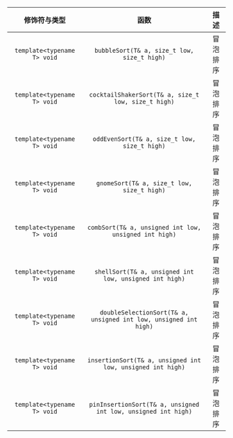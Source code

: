 | 修饰符与类型 | 函数 | 描述 |
|:----------:|:-----:|:------:|
| `template<typename T> void` | `bubbleSort(T& a, size_t low, size_t high)` | 冒泡排序 |
| `template<typename T> void` | `cocktailShakerSort(T& a, size_t low, size_t high)` | 冒泡排序 |
| `template<typename T> void` | `oddEvenSort(T& a, size_t low, size_t high)` | 冒泡排序 |
| `template<typename T> void` | `gnomeSort(T& a, size_t low, size_t high)` | 冒泡排序 |
| `template<typename T> void` | `combSort(T& a, unsigned int low, unsigned int high)` | 冒泡排序 |
| `template<typename T> void` | `shellSort(T& a, unsigned int low, unsigned int high)` | 冒泡排序 |
| `template<typename T> void` | `doubleSelectionSort(T& a, unsigned int low, unsigned int high)` | 冒泡排序 |
| `template<typename T> void` | `insertionSort(T& a, unsigned int low, unsigned int high)` | 冒泡排序 |
| `template<typename T> void` | `pinInsertionSort(T& a, unsigned int low, unsigned int high)` | 冒泡排序 |
